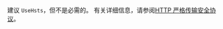 建议 `UseHsts`，但不是必需的。 有关详细信息，请参阅[HTTP 严格传输安全协议](xref:security/enforcing-ssl#http-strict-transport-security-protocol-hsts)。

